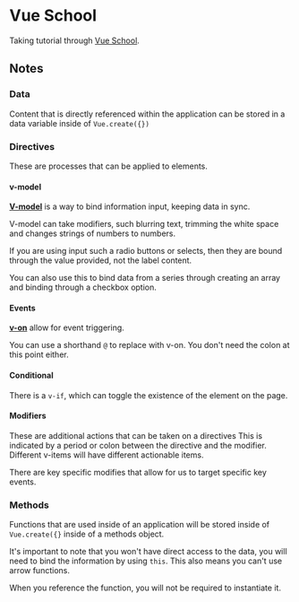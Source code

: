 # Vue School

Taking tutorial through [Vue School](https://vueschool.io/lessons/).

## Notes

### Data

Content that is directly referenced within the application can be stored in a data variable inside of `Vue.create({})`

### Directives

These are processes that can be applied to elements.

#### v-model

[**V-model**](https://vuejs.org/guide/components/v-model.html) is a way to bind information input, keeping data in sync.

V-model can take modifiers, such blurring text, trimming the white space and changes strings of numbers to numbers.

If you are using input such a radio buttons or selects, then they are bound through the value provided, not the label content.

You can also use this to bind data from a series through creating an array and binding through a checkbox option.

#### Events

[**v-on**](https://vuejs.org/api/built-in-directives.html#v-on)
 allow for event triggering.

 You can use a shorthand `@` to replace with v-on. You don't need the colon at this point either.

#### Conditional

There is a `v-if`, which can toggle the existence of the element on the page.

#### Modifiers

These are additional actions that can be taken on a directives This is indicated by a period or colon between the directive and the modifier. Different v-items will have different actionable items.

There are key specific modifies that allow for us to target specific key events.

### Methods

Functions that are used inside of an application will be stored inside of `Vue.create({}` inside of a methods object.

It's important to note that you won't have direct access to the data, you will need to bind the information by using `this`. This also means you can't use arrow functions.

When you reference the function, you will not be required to instantiate it.
